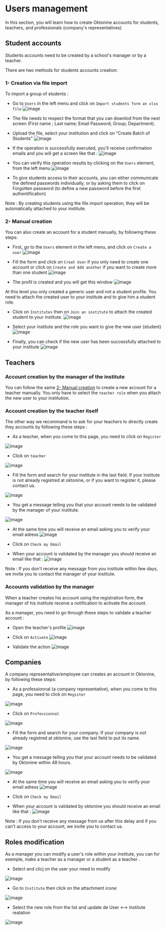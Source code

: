 # Users management

In this section, you will learn how to create Oktonine accounts for students, teachers, and professionals (company's representatives)

## Student accounts
Students accounts need to be created by a school's manager or by a teacher. 

There are two methods for students accounts creation:

### 1- Creation via file import
To import a group of students : 
- Go to `Users` in the left menu and click on `Import students form an xlsx file`
![image](../img/manager/studentaccount/studentaccount1.png)

- The file needs to respect the format that you can downlod from the next screen (First name ; Last name; Email	Password; Group; Department). 

- Upload the file, select your institution and click on "Create Batch of Students"
![image](../img/manager/studentaccount/studentaccount2.png)

- If the operation is successfully executed, you'll receive confirmation emails and you will get a screen like that :
![image](../img/manager/studentaccount/studentaccount3.png)

- You can verify this operation results by clicking on the `Users` element, from the left menu
![image](../img/manager/studentaccount/studentaccount4.png)

- To give students access to their accounts, you can either communicate the defined passwords individually, or by asking them to click on Forgotten password (to define a new password before the first authentification)

Note : By creating students using the file import operation, they will be automatically attached to your institute.


### 2- Manual creation
You can also create an account for a student manually, by following these steps:

- First, go to the `Users` element in the left menu, and click on `Create a user`
![image](../img/manager/studentaccount/studentaccount5.png)

- Fill the form and click on `Creat User` if you only need to create one account or click on `Create and Add another` if you want to create more than one student
![image](../img/manager/studentaccount/studentaccount6.png)

- The profil is created and you will get this window
![image](../img/manager/studentaccount/studentaccount7.png)

At this level you only created a generic user and not a student profile. You need to attach the created user to your institute and to give him a student role.

- Click on `Institutes` then on `Join an institute` to attach the created student to your institute.
![image](../img/manager/studentaccount/studentaccount8.png)

- Select your institute and the role you want to give the new user (student)
![image](../img/manager/studentaccount/studentaccount9.png)

- Finally, you can check if the new user has been successfully attached to your institute
![image](../img/manager/studentaccount/studentaccount10.png)


## Teachers

### Account creation by the manager of the institute
You can follow the same [2- Manual creation](./Users_accounts.md#students) to create a new account for a teacher manually. You only have to select the `teacher role` when you attach the new user to your institution.

### Account creation by the teacher itself
The other way we recommand is to ask for your teachers to directly create they accounts by following these steps :

- As a teacher, when you come to this page, you need to click on `Register`

![image](../img/manager/teacheraccount/teachercreation1.png)

- Click on `teacher`

![image](../img/manager/teacheraccount/teachercreation2.png)

- Fill the form and search for your institute in the last field. If your institute is not already registred at oktonine, or if you want to register it, please contact us.

![image](../img/manager/teacheraccount/teachercreation3.png)

- You get a message telling you that your account needs to be validated by the manager of your institute. 

![image](../img/manager/teacheraccount/teachercreation4.png)

- At the same time you will receive an email asking you to verify your email adress
![image](../img/manager/teacheraccount/teachercreation8.png)

- Click on `Check my Email`
- When your account is validated by the manager you should receive an email like that :
![image](../img/manager/teacheraccount/teachercreation9.png)

Note : If you don't receive any message from you institute within few days, we invite you to contact the manager of your institute.



### Accounts validation by the manager
When a teacher creates his account using the registration form, the manager of his institute receive a notification to activate the account.

As a manager, you need to go through these steps to validate a teacher account : 

- Open the teacher's profile 
![image](../img/manager/teacheraccount/teachercreation5.png)

- Click on `Activate`
![image](../img/manager/teacheraccount/teachercreation6.png)

- Validate the action
![image](../img/manager/teacheraccount/teachercreation7.png)


## Companies
A company representative/employee can creates an account in Oktonine, by following these steps:

- As a professionnal (a company representative), when you come to this page, you need to click on `Register`

![image](../img/manager/professionalaccount/professionnalcreation1.png)

- Click on `Professionnal`

![image](../img/manager/professionalaccount/professionnalcreation2.png)

- Fill the form and search for your company. If your company is not already registred at oktonine, use the last field to put its name.

![image](../img/manager/professionalaccount/professionnalcreation3.png)

- You get a message telling you that your account needs to be validated by Oktonine within 48 hours. 

![image](../img/manager/professionalaccount/professionnalcreation4.png)


- At the same time you will receive an email asking you to verify your email adress
![image](../img/manager/professionalaccount/professionnalcreation5.png)

- Click on `Check my Email`
- When your account is validated by oktonine you should receive an email like that :
![image](../img/manager/professionalaccount/professionnalcreation6.png)

Note : If you don't receive any message from us after this delay and if you can't access to your account, we invite you to contact us.

## Roles modification

As a manager you can modify a user's role within your institute, you can for exemple, make a teacher as a manager or a student as a teacher .

- Select and clicj on the user your need to modify

![image](../img/manager/roles/rolemodification1.png)

- Go to `Institute` then click on the attachment icone

![image](../img/manager/roles/rolemodification2.png)

- Select the new role from the list and update de User <--> Institute realation

![image](../img/manager/roles/rolemodification3.png)
